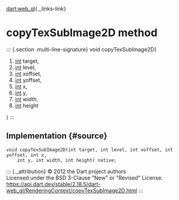 [dart:web\_gl](../../dart-web_gl/dart-web_gl-library){._links-link}

copyTexSubImage2D method
========================

::: {.section .multi-line-signature}
void copyTexSubImage2D(

1.  [int](../../dart-core/int-class) target,
2.  [int](../../dart-core/int-class) level,
3.  [int](../../dart-core/int-class) xoffset,
4.  [int](../../dart-core/int-class) yoffset,
5.  [int](../../dart-core/int-class) x,
6.  [int](../../dart-core/int-class) y,
7.  [int](../../dart-core/int-class) width,
8.  [int](../../dart-core/int-class) height

)
:::

Implementation {#source}
--------------

``` {.language-dart data-language="dart"}
void copyTexSubImage2D(int target, int level, int xoffset, int yoffset, int x,
    int y, int width, int height) native;
```

::: {._attribution}
© 2012 the Dart project authors\
Licensed under the BSD 3-Clause \"New\" or \"Revised\" License.\
<https://api.dart.dev/stable/2.18.5/dart-web_gl/RenderingContext/copyTexSubImage2D.html>
:::
